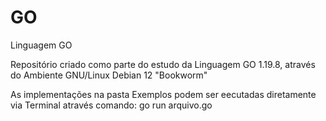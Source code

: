 # GO
Linguagem GO

Repositório criado como parte do estudo da Linguagem GO 1.19.8, através do Ambiente GNU/Linux Debian 12 "Bookworm"

As implementações na pasta Exemplos podem ser eecutadas diretamente via Terminal através comando: go run arquivo.go
